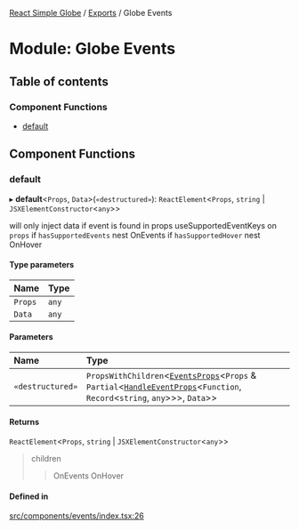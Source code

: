 [React Simple Globe](../README.md) / [Exports](../modules.md) / Globe Events

# Module: Globe Events

## Table of contents

### Component Functions

- [default](Globe_Events.md#default)

## Component Functions

### default

▸ **default**<`Props`, `Data`\>(`«destructured»`): `ReactElement`<`Props`, `string` \| `JSXElementConstructor`<`any`\>\>

will only inject data if event is found in props
useSupportedEventKeys on `props`
if `hasSupportedEvents` nest OnEvents
if `hasSupportedHover` nest OnHover

#### Type parameters

| Name | Type |
| :------ | :------ |
| `Props` | `any` |
| `Data` | `any` |

#### Parameters

| Name | Type |
| :------ | :------ |
| `«destructured»` | `PropsWithChildren`<[`EventsProps`](../interfaces/Globe_Events_Types.EventsProps.md)<`Props` & `Partial`<[`HandleEventProps`](../interfaces/Globe_Events_Types.HandleEventProps.md)<`Function`, `Record`<`string`, `any`\>\>\>, `Data`\>\> |

#### Returns

`ReactElement`<`Props`, `string` \| `JSXElementConstructor`<`any`\>\>

>children
>>OnEvents
>>OnHover

#### Defined in

[src/components/events/index.tsx:26](https://github.com/Gaushao/d3-react-globe/blob/4f7a1a2/src/components/events/index.tsx#L26)
